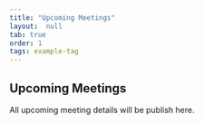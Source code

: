 ```yaml
---
title: "Upcoming Meetings"
layout:  null
tab: true
order: 1
tags: example-tag
---
```


## Upcoming Meetings

All upcoming meeting details will be publish here.